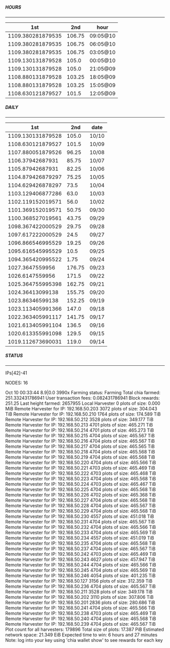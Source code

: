 ##### HOURS
-------

| 1st | 2nd | hour |
|---|----|-----|
|1109.380281879535 | 106.75 | 09:05@10 |
|1109.380281879535 | 106.75 | 06:05@10 |
|1109.380281879535 | 106.75 | 03:05@10 |
|1109.130131879528 | 105.0 | 00:05@10 |
|1109.130131879528 | 105.0 | 21:05@09 |
|1108.880131879528 | 103.25 | 18:05@09 |
|1108.880131879528 | 103.25 | 15:05@09 |
|1108.630121879527 | 101.5 | 12:05@09 |

##### DAILY
-------

| 1st | 2nd | date |
|---|----|-----|
|1109.130131879528 | 105.0 | 10/10 |
|1108.630121879527 | 101.5 | 10/09 |
|1107.880051879526 | 96.25 | 10/08 |
|1106.37942687931 | 85.75 | 10/07 |
|1105.87942687931 | 82.25 | 10/06 |
|1104.879426879297 | 75.25 | 10/05 |
|1104.629426878297 | 73.5 | 10/04 |
|1103.129406877286 | 63.0 | 10/03 |
|1102.119152019571 | 56.0 | 10/02 |
|1101.369152019571 | 50.75 | 09/30 |
|1100.368527019561 | 43.75 | 09/29 |
|1098.367422000529 | 29.75 | 09/28 |
|1097.617222000529 | 24.5 | 09/27 |
|1096.866546995529 | 19.25 | 09/26 |
|1095.616545995529 | 10.5 | 09/25 |
|1094.365420995522 | 1.75 | 09/24 |
|1027.3647559956 | 176.75 | 09/23 |
|1026.6147559956 | 171.5 | 09/22 |
|1025.364755995398 | 162.75 | 09/21 |
|1024.36413099138 | 155.75 | 09/20 |
|1023.86346599138 | 152.25 | 09/19 |
|1023.113405991366 | 147.0 | 09/18 |
|1022.363405991117 | 141.75 | 09/17 |
|1021.613405991104 | 136.5 | 09/16 |
|1020.613355991098 | 129.5 | 09/15 |
|1019.112673690031 | 119.0 | 09/14 |


##### STATUS
-------

IPs[42]-41

NODES: 16

Oct 10 00:33:44 8.9|0.0
3990x
Farming status: Farming
Total chia farmed: 251.332431786941
User transaction fees: 0.082431786941
Block rewards: 251.25
Last height farmed: 2657955
Local Harvester
   0 plots of size: 0.000 MiB
Remote Harvester for IP: 192.168.50.203
   3072 plots of size: 304.043 TiB
Remote Harvester for IP: 192.168.50.210
   1764 plots of size: 174.589 TiB
Remote Harvester for IP: 192.168.50.212
   3528 plots of size: 349.177 TiB
Remote Harvester for IP: 192.168.50.213
   4701 plots of size: 465.271 TiB
Remote Harvester for IP: 192.168.50.214
   4701 plots of size: 465.273 TiB
Remote Harvester for IP: 192.168.50.215
   4704 plots of size: 465.567 TiB
Remote Harvester for IP: 192.168.50.216
   4704 plots of size: 465.567 TiB
Remote Harvester for IP: 192.168.50.217
   4704 plots of size: 465.565 TiB
Remote Harvester for IP: 192.168.50.218
   4704 plots of size: 465.568 TiB
Remote Harvester for IP: 192.168.50.219
   4704 plots of size: 465.568 TiB
Remote Harvester for IP: 192.168.50.220
   4704 plots of size: 465.566 TiB
Remote Harvester for IP: 192.168.50.221
   4703 plots of size: 465.469 TiB
Remote Harvester for IP: 192.168.50.222
   4703 plots of size: 465.468 TiB
Remote Harvester for IP: 192.168.50.223
   4704 plots of size: 465.568 TiB
Remote Harvester for IP: 192.168.50.224
   4703 plots of size: 465.467 TiB
Remote Harvester for IP: 192.168.50.225
   4704 plots of size: 465.568 TiB
Remote Harvester for IP: 192.168.50.226
   4702 plots of size: 465.368 TiB
Remote Harvester for IP: 192.168.50.227
   4704 plots of size: 465.568 TiB
Remote Harvester for IP: 192.168.50.228
   4704 plots of size: 465.567 TiB
Remote Harvester for IP: 192.168.50.229
   4704 plots of size: 465.568 TiB
Remote Harvester for IP: 192.168.50.230
   4557 plots of size: 451.018 TiB
Remote Harvester for IP: 192.168.50.231
   4704 plots of size: 465.567 TiB
Remote Harvester for IP: 192.168.50.232
   4704 plots of size: 465.566 TiB
Remote Harvester for IP: 192.168.50.233
   4704 plots of size: 465.569 TiB
Remote Harvester for IP: 192.168.50.234
   4557 plots of size: 451.019 TiB
Remote Harvester for IP: 192.168.50.235
   4704 plots of size: 465.568 TiB
Remote Harvester for IP: 192.168.50.237
   4704 plots of size: 465.567 TiB
Remote Harvester for IP: 192.168.50.242
   4703 plots of size: 465.469 TiB
Remote Harvester for IP: 192.168.50.243
   4627 plots of size: 457.947 TiB
Remote Harvester for IP: 192.168.50.244
   4704 plots of size: 465.566 TiB
Remote Harvester for IP: 192.168.50.245
   4704 plots of size: 465.569 TiB
Remote Harvester for IP: 192.168.50.246
   4054 plots of size: 401.235 TiB
Remote Harvester for IP: 192.168.50.127
   3156 plots of size: 312.359 TiB
Remote Harvester for IP: 192.168.50.236
   4704 plots of size: 465.567 TiB
Remote Harvester for IP: 192.168.50.211
   3528 plots of size: 349.178 TiB
Remote Harvester for IP: 192.168.50.202
   3110 plots of size: 307.806 TiB
Remote Harvester for IP: 192.168.50.201
   2836 plots of size: 280.686 TiB
Remote Harvester for IP: 192.168.50.241
   4704 plots of size: 465.566 TiB
Remote Harvester for IP: 192.168.50.238
   4703 plots of size: 465.469 TiB
Remote Harvester for IP: 192.168.50.240
   4704 plots of size: 465.568 TiB
Remote Harvester for IP: 192.168.50.239
   4704 plots of size: 465.567 TiB
Plot count for all harvesters: 179896
Total size of plots: 17.387 PiB
Estimated network space: 21.349 EiB
Expected time to win: 6 hours and 27 minutes
Note: log into your key using 'chia wallet show' to see rewards for each key
